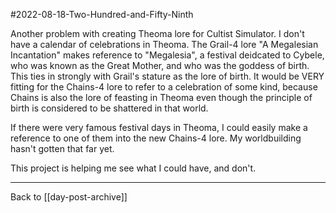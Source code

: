 #2022-08-18-Two-Hundred-and-Fifty-Ninth

Another problem with creating Theoma lore for Cultist Simulator.  I don't have a calendar of celebrations in Theoma.  The Grail-4 lore "A Megalesian Incantation" makes reference to "Megalesia", a festival deidcated to Cybele, who was known as the Great Mother, and who was the goddess of birth.  This ties in strongly with Grail's stature as the lore of birth.  It would be VERY fitting for the Chains-4 lore to refer to a celebration of some kind, because Chains is also the lore of feasting in Theoma even though the principle of birth is considered to be shattered in that world.

If there were very famous festival days in Theoma, I could easily make a reference to one of them into the new Chains-4 lore.  My worldbuilding hasn't gotten that far yet.

This project is helping me see what I could have, and don't.

---
Back to [[day-post-archive]]